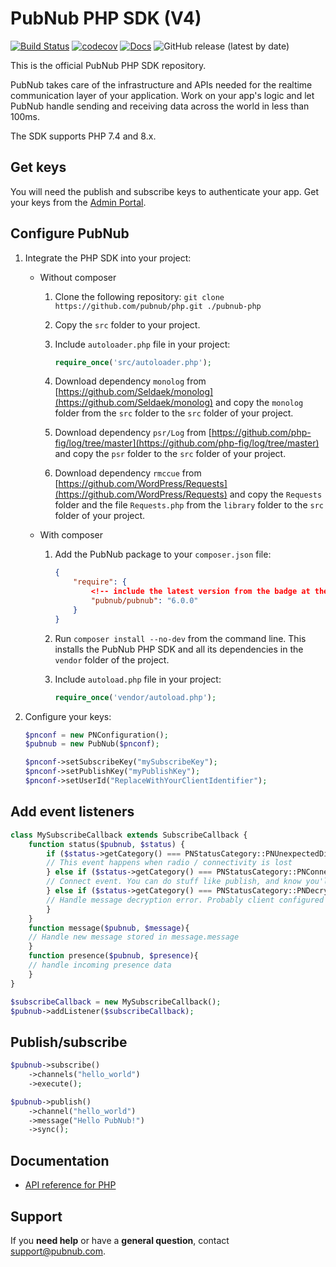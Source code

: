 # PubNub PHP SDK (V4)

[![Build Status](https://travis-ci.com/pubnub/php.svg?branch=master)](https://travis-ci.com/pubnub/php)
[![codecov](https://codecov.io/gh/pubnub/php/branch/master/graph/badge.svg)](https://codecov.io/gh/pubnub/php)
[![Docs](https://img.shields.io/badge/docs-online-blue.svg)](https://www.pubnub.com/docs/php/pubnub-php-sdk)
![GitHub release (latest by date)](https://img.shields.io/github/v/release/pubnub/php)

This is the official PubNub PHP SDK repository.

PubNub takes care of the infrastructure and APIs needed for the realtime communication layer of your application. Work on your app's logic and let PubNub handle sending and receiving data across the world in less than 100ms.

The SDK supports PHP 7.4 and 8.x.

## Get keys

You will need the publish and subscribe keys to authenticate your app. Get your keys from the [Admin Portal](https://dashboard.pubnub.com/login).

## Configure PubNub

1. Integrate the PHP SDK into your project:

   * Without composer

     1. Clone the following repository: `git clone https://github.com/pubnub/php.git ./pubnub-php`
     2. Copy the `src` folder to your project.
     3. Include `autoloader.php` file in your project:

         ```php
         require_once('src/autoloader.php');
         ```

     4. Download dependency `monolog` from [https://github.com/Seldaek/monolog](https://github.com/Seldaek/monolog) and copy the `monolog` folder from the `src` folder to the `src` folder of your project.
     5. Download dependency `psr/Log` from [https://github.com/php-fig/log/tree/master](https://github.com/php-fig/log/tree/master) and copy the `psr` folder to the `src` folder of your project.
     6. Download dependency `rmccue` from [https://github.com/WordPress/Requests](https://github.com/WordPress/Requests) and copy the `Requests` folder and the file `Requests.php` from the `library` folder to the `src` folder of your project.

   * With composer

     1. Add the PubNub package to your `composer.json` file:

         ```json
         {
             "require": {
                 <!-- include the latest version from the badge at the top -->
                 "pubnub/pubnub": "6.0.0"
             }
         }
         ```

     2. Run `composer install --no-dev‌` from the command line. This installs the PubNub PHP SDK and all its dependencies in the `vendor` folder of the project.

     3. Include `autoload.php` file in your project:

         ```php
         require_once('vendor/autoload.php');‌
         ```


2. Configure your keys:

    ```php
    $pnconf = new PNConfiguration();
    $pubnub = new PubNub($pnconf);

    $pnconf->setSubscribeKey("mySubscribeKey");
    $pnconf->setPublishKey("myPublishKey");
    $pnconf->setUserId("ReplaceWithYourClientIdentifier");
    ```

## Add event listeners

```php
class MySubscribeCallback extends SubscribeCallback {
    function status($pubnub, $status) {
        if ($status->getCategory() === PNStatusCategory::PNUnexpectedDisconnectCategory) {
        // This event happens when radio / connectivity is lost
        } else if ($status->getCategory() === PNStatusCategory::PNConnectedCategory){
        // Connect event. You can do stuff like publish, and know you'll get it // Or just use the connected event to confirm you are subscribed for // UI / internal notifications, etc
        } else if ($status->getCategory() === PNStatusCategory::PNDecryptionErrorCategory){
        // Handle message decryption error. Probably client configured to // encrypt messages and on live data feed it received plain text.
        }
    }
    function message($pubnub, $message){
    // Handle new message stored in message.message
    }
    function presence($pubnub, $presence){
    // handle incoming presence data
    }
}

$subscribeCallback = new MySubscribeCallback();
$pubnub->addListener($subscribeCallback);
```

## Publish/subscribe

```php
$pubnub->subscribe()
    ->channels("hello_world")
    ->execute();

$pubnub->publish()
    ->channel("hello_world")
    ->message("Hello PubNub!")
    ->sync();
```

## Documentation

* [API reference for PHP ](https://www.pubnub.com/docs/sdks/php)


## Support

If you **need help** or have a **general question**, contact support@pubnub.com.
